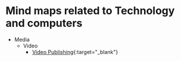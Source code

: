 # Mind maps related to Technology and computers
- Media
  - Video
    - [Video Publishing](https://www.plantuml.com/plantuml/proxy?fmt=svg&cache=no&src=https://raw.githubusercontent.com/mind-maps/technology/master/media/video/publishing.puml){:target="_blank"}
